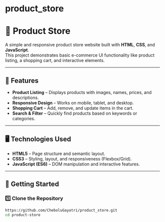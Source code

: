 # product_store
# 🛒 Product Store

A simple and responsive product store website built with **HTML**, **CSS**, and **JavaScript**.  
This project demonstrates basic e-commerce UI functionality like product listing, a shopping cart, and interactive elements.

---

## 📌 Features

- **Product Listing** – Displays products with images, names, prices, and descriptions.
- **Responsive Design** – Works on mobile, tablet, and desktop.
- **Shopping Cart** – Add, remove, and update items in the cart.
- **Search & Filter** – Quickly find products based on keywords or categories.
---

## 🖥️ Technologies Used

- **HTML5** – Page structure and semantic layout.
- **CSS3** – Styling, layout, and responsiveness (Flexbox/Grid).
- **JavaScript (ES6)** – DOM manipulation and interactive features.

---

## 🚀 Getting Started

### 1️⃣ Clone the Repository
```bash
https://github.com/CheboluGayatri/product_store.git
cd product-store
